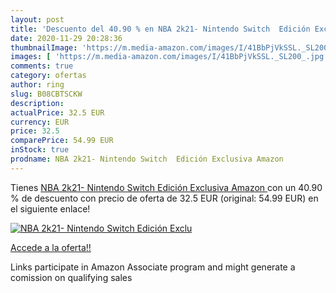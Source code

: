 ```yaml
---
layout: post
title: 'Descuento del 40.90 % en NBA 2k21- Nintendo Switch  Edición Exclu'
date: 2020-11-29 20:28:36
thumbnailImage: 'https://m.media-amazon.com/images/I/41BbPjVkSSL._SL200_.jpg'
images: [ 'https://m.media-amazon.com/images/I/41BbPjVkSSL._SL200_.jpg' ]
comments: true
category: ofertas
author: ring
slug: B08CBTSCKW
description:
actualPrice: 32.5 EUR
currency: EUR
price: 32.5
comparePrice: 54.99 EUR
inStock: true
prodname: NBA 2k21- Nintendo Switch  Edición Exclusiva Amazon 
---
```


Tienes [NBA 2k21- Nintendo Switch  Edición Exclusiva Amazon ](https://www.amazon.es/dp/B08CBTSCKW/?tag=tolees-21) con un 40.90 % de descuento con precio de oferta de 32.5 EUR (original: 54.99 EUR) en el siguiente enlace!

[![NBA 2k21- Nintendo Switch  Edición Exclu](https://m.media-amazon.com/images/I/41BbPjVkSSL._SL200_.jpg)](https://www.amazon.es/dp/B08CBTSCKW/?tag=tolees-21)

[Accede a la oferta!!](https://www.amazon.es/dp/B08CBTSCKW/?tag=tolees-21)

Links participate in Amazon Associate program and might generate a comission on qualifying sales


